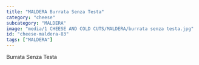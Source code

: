 ```yaml
---
title: "MALDERA Burrata Senza Testa"
category: "cheese"
subcategory: "MALDERA"
image: "media/1 CHEESE AND COLD CUTS/MALDERA/burrata senza testa.jpg"
id: "cheese-maldera-83"
tags: ["MALDERA"]
---
```


Burrata Senza Testa
